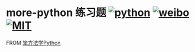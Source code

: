 #  more-python 练习题 [![python](https://img.shields.io/badge/language-python-blue.svg)](https://www.python.org/) [![weibo](https://img.shields.io/badge/weibo-@%E6%95%B2%E4%BB%A3%E7%A0%81%E7%9A%84%E5%B0%8F%E7%BF%B0-red.svg)](https://weibo.com/47439649) [![MIT](https://img.shields.io/badge/license-MIT-black.svg)](https://raw.githubusercontent.com/liyinanCoder/more-python/master/LICENSE)

FROM [笨方法学Python](https://wizardforcel.gitbooks.io/lmpythw/content/)